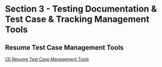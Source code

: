 # Section 3 - Testing Documentation & Test Case & Tracking Management Tools
## Resume Test Case Management Tools
[(3) Resume Test Case Management Tools](https://docs.google.com/document/d/1uDTARev5E6RAx4_HfGYRA1w8idWv9qax/edit?usp=sharing&ouid=105836954103399876691&rtpof=true&sd=true)
